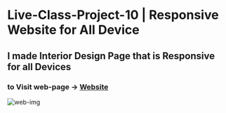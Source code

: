 # Live-Class-Project-10 | Responsive Website for All Device
## I made Interior Design Page that is Responsive for all Devices
### to Visit web-page -> [Website](https://rajesh-project-10-css.netlify.app)
![web-img](https://user-images.githubusercontent.com/111434481/201313948-79414e0f-dfc7-4123-977c-6bb4187c7677.pg)
